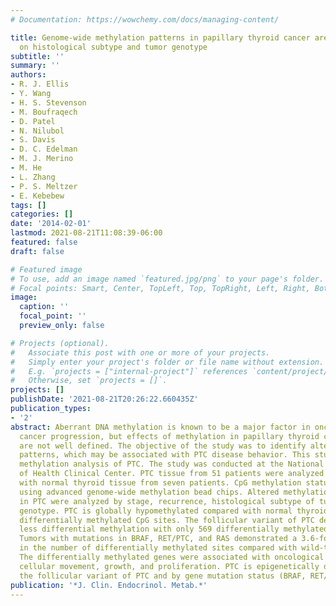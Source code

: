 ```yaml
---
# Documentation: https://wowchemy.com/docs/managing-content/

title: Genome-wide methylation patterns in papillary thyroid cancer are distinct based
  on histological subtype and tumor genotype
subtitle: ''
summary: ''
authors:
- R. J. Ellis
- Y. Wang
- H. S. Stevenson
- M. Boufraqech
- D. Patel
- N. Nilubol
- S. Davis
- D. C. Edelman
- M. J. Merino
- M. He
- L. Zhang
- P. S. Meltzer
- E. Kebebew
tags: []
categories: []
date: '2014-02-01'
lastmod: 2021-08-21T11:08:39-06:00
featured: false
draft: false

# Featured image
# To use, add an image named `featured.jpg/png` to your page's folder.
# Focal points: Smart, Center, TopLeft, Top, TopRight, Left, Right, BottomLeft, Bottom, BottomRight.
image:
  caption: ''
  focal_point: ''
  preview_only: false

# Projects (optional).
#   Associate this post with one or more of your projects.
#   Simply enter your project's folder or file name without extension.
#   E.g. `projects = ["internal-project"]` references `content/project/deep-learning/index.md`.
#   Otherwise, set `projects = []`.
projects: []
publishDate: '2021-08-21T20:26:22.660435Z'
publication_types:
- '2'
abstract: Aberrant DNA methylation is known to be a major factor in oncogenesis and
  cancer progression, but effects of methylation in papillary thyroid cancer (PTC)
  are not well defined. The objective of the study was to identify altered methylation
  patterns, which may be associated with PTC disease behavior. This study was a genome-wide
  methylation analysis of PTC. The study was conducted at the National Institutes
  of Health Clinical Center. PTC tissue from 51 patients were analyzed and compared
  with normal thyroid tissue from seven patients. CpG methylation status was assessed
  using advanced genome-wide methylation bead chips. Altered methylation patterns
  in PTC were analyzed by stage, recurrence, histological subtype of tumor, and tumor
  genotype. PTC is globally hypomethylated compared with normal thyroid with 2837
  differentially methylated CpG sites. The follicular variant of PTC demonstrated
  less differential methylation with only 569 differentially methylated CpG sites.
  Tumors with mutations in BRAF, RET/PTC, and RAS demonstrated a 3.6-fold increase
  in the number of differentially methylated sites compared with wild-type tumors.
  The differentially methylated genes were associated with oncological pathways including
  cellular movement, growth, and proliferation. PTC is epigenetically distinct from
  the follicular variant of PTC and by gene mutation status (BRAF, RET/PTC, and RAS).
publication: '*J. Clin. Endocrinol. Metab.*'
---
```

